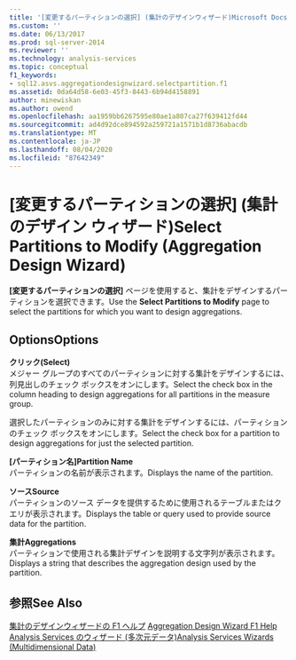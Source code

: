 ```yaml
---
title: '[変更するパーティションの選択] (集計のデザインウィザード)Microsoft Docs'
ms.custom: ''
ms.date: 06/13/2017
ms.prod: sql-server-2014
ms.reviewer: ''
ms.technology: analysis-services
ms.topic: conceptual
f1_keywords:
- sql12.asvs.aggregationdesignwizard.selectpartition.f1
ms.assetid: 0da64d58-6e03-45f3-8443-6b94d4158891
author: minewiskan
ms.author: owend
ms.openlocfilehash: aa1959bb6267595e80ae1a807ca27f639412fd44
ms.sourcegitcommit: ad4d92dce894592a259721a1571b1d8736abacdb
ms.translationtype: MT
ms.contentlocale: ja-JP
ms.lasthandoff: 08/04/2020
ms.locfileid: "87642349"
---
```

# <a name="select-partitions-to-modify-aggregation-design-wizard"></a><span data-ttu-id="0b068-102">[変更するパーティションの選択] (集計のデザイン ウィザード)</span><span class="sxs-lookup"><span data-stu-id="0b068-102">Select Partitions to Modify (Aggregation Design Wizard)</span></span>
  <span data-ttu-id="0b068-103">**[変更するパーティションの選択]** ページを使用すると、集計をデザインするパーティションを選択できます。</span><span class="sxs-lookup"><span data-stu-id="0b068-103">Use the **Select Partitions to Modify** page to select the partitions for which you want to design aggregations.</span></span>  
  
## <a name="options"></a><span data-ttu-id="0b068-104">Options</span><span class="sxs-lookup"><span data-stu-id="0b068-104">Options</span></span>  
 <span data-ttu-id="0b068-105">**クリック**</span><span class="sxs-lookup"><span data-stu-id="0b068-105">**(Select)**</span></span>  
 <span data-ttu-id="0b068-106">メジャー グループのすべてのパーティションに対する集計をデザインするには、列見出しのチェック ボックスをオンにします。</span><span class="sxs-lookup"><span data-stu-id="0b068-106">Select the check box in the column heading to design aggregations for all partitions in the measure group.</span></span>  
  
 <span data-ttu-id="0b068-107">選択したパーティションのみに対する集計をデザインするには、パーティションのチェック ボックスをオンにします。</span><span class="sxs-lookup"><span data-stu-id="0b068-107">Select the check box for a partition to design aggregations for just the selected partition.</span></span>  
  
 <span data-ttu-id="0b068-108">**[パーティション名]**</span><span class="sxs-lookup"><span data-stu-id="0b068-108">**Partition Name**</span></span>  
 <span data-ttu-id="0b068-109">パーティションの名前が表示されます。</span><span class="sxs-lookup"><span data-stu-id="0b068-109">Displays the name of the partition.</span></span>  
  
 <span data-ttu-id="0b068-110">**ソース**</span><span class="sxs-lookup"><span data-stu-id="0b068-110">**Source**</span></span>  
 <span data-ttu-id="0b068-111">パーティションのソース データを提供するために使用されるテーブルまたはクエリが表示されます。</span><span class="sxs-lookup"><span data-stu-id="0b068-111">Displays the table or query used to provide source data for the partition.</span></span>  
  
 <span data-ttu-id="0b068-112">**集計**</span><span class="sxs-lookup"><span data-stu-id="0b068-112">**Aggregations**</span></span>  
 <span data-ttu-id="0b068-113">パーティションで使用される集計デザインを説明する文字列が表示されます。</span><span class="sxs-lookup"><span data-stu-id="0b068-113">Displays a string that describes the aggregation design used by the partition.</span></span>  
  
## <a name="see-also"></a><span data-ttu-id="0b068-114">参照</span><span class="sxs-lookup"><span data-stu-id="0b068-114">See Also</span></span>  
 <span data-ttu-id="0b068-115">[集計のデザインウィザードの F1 ヘルプ](aggregation-design-wizard-f1-help.md) </span><span class="sxs-lookup"><span data-stu-id="0b068-115">[Aggregation Design Wizard F1 Help](aggregation-design-wizard-f1-help.md) </span></span>  
 [<span data-ttu-id="0b068-116">Analysis Services のウィザード &#40;多次元データ&#41;</span><span class="sxs-lookup"><span data-stu-id="0b068-116">Analysis Services Wizards &#40;Multidimensional Data&#41;</span></span>](analysis-services-wizards-multidimensional-data.md)  
  
  
